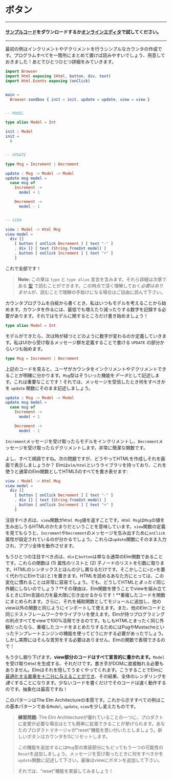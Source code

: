 <!--
# Buttons
-->
# ボタン

<!--
#### [Clone the code](https://github.com/evancz/elm-architecture-tutorial/) or follow along in the [online editor](https://ellie-app.com/37gVmD7Tm9Ma1).
-->

---
#### [サンプルコード](https://github.com/evancz/elm-architecture-tutorial/)をダウンロードするか[オンラインエディタ](https://ellie-app.com/37gVmD7Tm9Ma1)で試してください。
---


<!--
Our first example is a simple counter that can be incremented or decremented. I find that it can be helpful to see the entire program in one place, so here it is! We will break it down afterwards.
-->
最初の例はインクリメントやデクリメントを行うシンプルなカウンタの作成です。プログラムすべてを一箇所にまとめて置けば読みやすいでしょう、用意しておきました！あとでひとつひとつ詳細をみていきます。

```elm
import Browser
import Html exposing (Html, button, div, text)
import Html.Events exposing (onClick)


main =
  Browser.sandbox { init = init, update = update, view = view }


-- MODEL

type alias Model = Int

init : Model
init =
  0


-- UPDATE

type Msg = Increment | Decrement

update : Msg -> Model -> Model
update msg model =
  case msg of
    Increment ->
      model + 1

    Decrement ->
      model - 1


-- VIEW

view : Model -> Html Msg
view model =
  div []
    [ button [ onClick Decrement ] [ text "-" ]
    , div [] [ text (String.fromInt model) ]
    , button [ onClick Increment ] [ text "+" ]
    ]
```

<!--
That's everything!
-->
これで全部です！

<!--
> **Note:** This section has `type` and `type alias` declarations. You can read all about these in the upcoming section on [types](/types/index.html). You do not *need* to deeply understand that stuff now, but you are free to jump ahead if it helps.
-->
> **Note:** この章は `type` と `type alias` 宣言を含みます。それら詳細は次章である [型](/types/index.html) で読むことができます。この時点で深く理解しておく*必要はありません*が、読むことで理解の手助けになる場合はご自由に読んで下さい。

<!--
When writing this program from scratch, I always start by taking a guess at the model. To make a counter, we at least need to keep track of a number that is going up and down. So let's just start with that!
-->
カウンタプログラムを白紙から書くとき、私はいつもモデルを考えることから始めます。カウンタを作るには、最低でも増えたり減ったりする数字を記録する必要があります。それではモデルに関するところだけ書き始めましょう！

```elm
type alias Model = Int
```

<!--
Now that we have a model, we need to define how it changes over time. I always start my `UPDATE` section by defining a set of messages that we will get from the UI:
-->
モデルができたら、次は時が経つとどのように数字が変わるのか定義していきます。私はUIから受け取るメッセージ群を定義することで書ける `UPDATE` の部分からいつも始めます。

```elm
type Msg = Increment | Decrement
```

<!--
I definitely know the user will be able to increment and decrement the counter. The `Msg` type describes these capabilities as *data*. Important! From there, the `update` function just describes what to do when you receive one of these messages.
-->
上記のコードを見ると、ユーザがカウンタをインクリメントやデクリメントできることが明確に分かります。`Msg`型はそういった機能を*データ*として記述します。これは重要なことです！それでは、メッセージを受信したとき何をすべきかを `update` 関数にそのまま記述しましょう。


```elm
update : Msg -> Model -> Model
update msg model =
  case msg of
    Increment ->
      model + 1

    Decrement ->
      model - 1
```

<!--
If you get an `Increment` message, you increment the model. If you get a `Decrement` message, you decrement the model. Pretty straight-forward stuff.
-->
`Increment`メッセージを受け取ったらモデルをインクリメントし、`Decrement`メッセージを受け取ったらデクリメントします。非常に簡潔な関数です。

<!--
Okay, so that's all good, but how do we actually make some HTML and show it on screen? Elm has a library called `elm/html` that gives you full access to HTML5 as normal Elm functions:
-->
よし、すべて順調ですね。次の問題ですが、どうやってHTMLを作成しそれを画面で表示しましょうか？ Elmは`elm/html`というライブラリを持っており、これを使うと通常のElm関数としてHTML5のすべてを書き表せます:

```elm
view : Model -> Html Msg
view model =
  div []
    [ button [ onClick Decrement ] [ text "-" ]
    , div [] [ text (String.fromInt model) ]
    , button [ onClick Increment ] [ text "+" ]
    ]
```

<!--
One thing to notice is that our `view` function is producing a `Html Msg` value. This means that it is a chunk of HTML that can produce `Msg` values. And when you look at the definition, you see the `onClick` attributes are set to give out `Increment` and `Decrement` values. These will get fed directly into our `update` function, driving our whole app forward.
-->
注目すべき点は、`view`関数が`Html Msg`値を返すことです。`Html Msg`は`Msg`の値を生み出しうるHTMLのかたまりだということを意味しています。`view`関数の定義を見てもらうと、`Increment`や`Decrement`のメッセージを生み出すために`onClick`属性が設定されているのが分かるでしょう。これらは`update`関数にそのまま入力され、アプリ全体を動作させます。

<!--
Another thing to notice is that `div` and `button` are just normal Elm functions. These functions take (1) a list of attributes and (2) a list of child nodes. It is just HTML with slightly different syntax. Instead of having `<` and `>` everywhere, we have `[` and `]`. We have found that folks who can read HTML have a pretty easy time learning to read this variation. Okay, but why not have it be *exactly* like HTML? **Since we are using normal Elm functions, we have the full power of the Elm programming language to help us build our views!** We can refactor repetitive code out into functions. We can put helpers in modules and import them just like any other code. We can use the same testing frameworks and libraries as any other Elm code. Everything that is nice about programming in Elm is 100% available to help you with your view. No need for a hacked together templating language!
-->
もうひとつの注目すべき点は、`div`と`button`は単なる通常のElm関数であることです。これらの関数は (1) 属性のリストと (2) 子ノードのリストを引数に取ります。HTMLのシンタックスとほんの少し異なるだけです。そこかしこに`<`と`>`を置く代わりにElmでは`[`と`]`を置きます。HTMLを読めるあなた方にとっては、この変化に慣れることは非常に容易でしょう。でも、どうしてHTMLと*まったく*同じ外観にしないのでしょう？**その理由は、Elm関数を使うことでviewを組み立てるときにElm言語の力を最大限に引き出せるからです！**重複したコードを関数にまとめられます。さらに、それを補助関数としてモジュールに追加し、他のview以外の関数と同じようにインポートして使えます。また、他のElmコードと同じテストフレームワークやライブラリを使えます。Elmが持つプログラミングの利点すべてをviewで100%活用できるのです。もしもHTMLとまったく同じ外観だったなら、重複したコードをまとめたりするためにはPugやMustacheといったテンプレートエンジンの機能を使ってどうにかする必要があったでしょう。しかし実際にはそんな苦労をする必要はありません、Elmの関数で表現できるので！

<!--
There is also something a bit deeper going on here. **The view code is entirely declarative**. We take in a `Model` and produce some `Html`. That is it. There is no need to mutate the DOM manually. Elm takes care of that behind the scenes. This gives Elm [much more leeway to make optimizations](https://elm-lang.org/blog/blazing-fast-html) and ends up making rendering *faster* overall. So you write less code and the code runs faster. The best kind of abstraction!
-->
もう少し掘り下げます。**view部分のコードはすべて宣言的に書かれます。**`Model`を受け取り`Html`を生成する、それだけです。書き手がDOMに直接触れる必要もありません。Elmはそれを隠してうまくやってくれます。こうすることでElmに[最適化する裁量を十二分に与えることができ](https://elm-lang.org/blog/blazing-fast-html)、その結果、全体のレンダリングを*速く*することになります。少ないコードを書くだけでそのコードは速く動作するのです。抽象化は最高ですね！

<!--
This pattern is the essence of The Elm Architecture. Every example we see from now on will be a slight variation on this basic pattern: `Model`, `update`, `view`.
-->
このパターンはThe Elm Architectureの本質です。これから示すすべての例はこの基本パターンである`Model`, `update`, `view`を少し変えたものです。


<!--
> **Exercise:** One cool thing about The Elm Architecture is that it is super easy to extend as our product requirements change. Say your product manager has come up with this amazing "reset" feature. A new button that will reset the counter to zero.
>
> To add the feature you come back to the `Msg` type and add another possibility: `Reset`. You then move on to the `update` function and describe what happens when you get that message. Finally you add a button in your view.
>
> See if you can implement the "reset" feature!
-->
> **練習問題:** The Elm Architectureが優れていることの一つに、プロダクトに変更が必要な場合はとても簡単に拡張できることが挙げられます。あなたのプロダクトマネージャが"reset"機能を思い付いたとしましょう。新しいボタンはカウンタを0にリセットします。
>
> この機能を追加するには`Msg`型の実装部分にもどってもう一つの可能性の`Reset`を追加しましょう。メッセージを受け取ったときに何をすべきかを`update`関数に記述して下さい。最後はviewにボタンを追加して下さい。
>
> それでは、"reset"機能を実装してみましょう！
